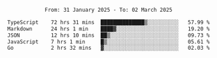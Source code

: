 <div align="center">
<p style="text-align: center;">
<!--START_SECTION:waka-->

```txt
From: 31 January 2025 - To: 02 March 2025

TypeScript    72 hrs 31 mins  ██████████████▒░░░░░░░░░░   57.99 %
Markdown      24 hrs 1 min    ████▓░░░░░░░░░░░░░░░░░░░░   19.20 %
JSON          12 hrs 10 mins  ██▒░░░░░░░░░░░░░░░░░░░░░░   09.73 %
JavaScript    7 hrs 1 min     █▒░░░░░░░░░░░░░░░░░░░░░░░   05.61 %
Go            2 hrs 32 mins   ▓░░░░░░░░░░░░░░░░░░░░░░░░   02.03 %
```

<!--END_SECTION:waka-->
</p>
</div>
